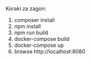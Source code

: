 Koraki za zagon:

1. composer install
2. npm install
3. npm run build
4. docker-compose build
5. docker-compose up
6. browse http://localhost:8080
